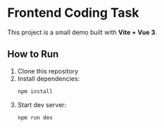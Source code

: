 # Frontend Coding Task

This project is a small demo built with **Vite + Vue 3**.

## How to Run

1. Clone this repository  
2. Install dependencies:
   ```bash
   npm install
3. Start dev server:
   ```bash
   npm run dev
